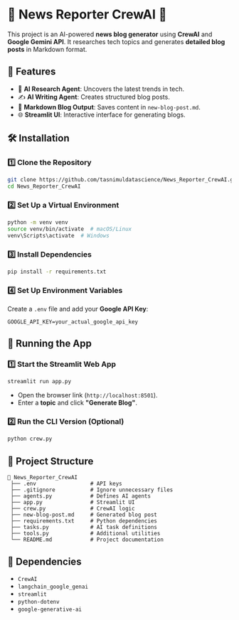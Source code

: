 # 📰 News Reporter CrewAI 🚀

This project is an AI-powered **news blog generator** using **CrewAI** and **Google Gemini API**. It researches tech topics and generates **detailed blog posts** in Markdown format.

## 📌 Features
- 🧠 **AI Research Agent**: Uncovers the latest trends in tech.
- ✍ **AI Writing Agent**: Creates structured blog posts.
- 📄 **Markdown Blog Output**: Saves content in `new-blog-post.md`.
- 🌐 **Streamlit UI**: Interactive interface for generating blogs.

## 🛠 Installation

### 1️⃣ Clone the Repository
```bash
git clone https://github.com/tasnimuldatascience/News_Reporter_CrewAI.git
cd News_Reporter_CrewAI
```

### 2️⃣ Set Up a Virtual Environment
```bash
python -m venv venv
source venv/bin/activate  # macOS/Linux
venv\Scripts\activate  # Windows
```

### 3️⃣ Install Dependencies
```bash
pip install -r requirements.txt
```

### 4️⃣ Set Up Environment Variables
Create a `.env` file and add your **Google API Key**:
```
GOOGLE_API_KEY=your_actual_google_api_key
```

## 🚀 Running the App
### 1️⃣ Start the Streamlit Web App
```bash
streamlit run app.py
```
- Open the browser link (`http://localhost:8501`).
- Enter a **topic** and click **"Generate Blog"**.

### 2️⃣ Run the CLI Version (Optional)
```bash
python crew.py
```

## 📂 Project Structure
```
📁 News_Reporter_CrewAI
 ├── .env                 # API keys
 ├── .gitignore           # Ignore unnecessary files
 ├── agents.py            # Defines AI agents
 ├── app.py               # Streamlit UI
 ├── crew.py              # CrewAI logic
 ├── new-blog-post.md     # Generated blog post
 ├── requirements.txt     # Python dependencies
 ├── tasks.py             # AI task definitions
 ├── tools.py             # Additional utilities
 └── README.md            # Project documentation
```

## 🔧 Dependencies
- `CrewAI`
- `langchain_google_genai`
- `streamlit`
- `python-dotenv`
- `google-generative-ai`
